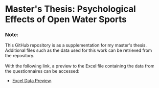 # Master's Thesis: Psychological Effects of Open Water Sports

### Note:
This GitHub repository is as a supplementation for my master's thesis. Additional files such as the data used for this work can be retrieved from the repository.   
<br />
With the following link, a preview to the Excel file containing the data from the questionnaires can be accessed:
* [Excel Data Preview](https://htmlpreview.github.io/?https://github.com/Jan-Bertsch/Master-Thesis_Wassersport/blob/main/Vorschau-Excel.html).

